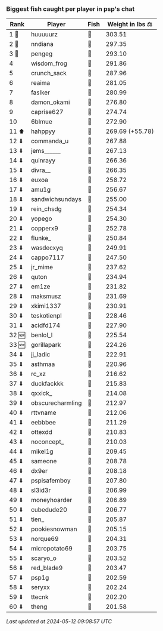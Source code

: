 ### Biggest fish caught per player in psp's chat
| Rank | Player | Fish | Weight in lbs ⚖️ |
|------|--------|-----------|---------|
| 1 🥇  | huuuuurz | 🐳 | 303.51 |
| 2 🥈  | nndiana | 🐳 | 297.35 |
| 3 🥉  | pengeg | 🐳 | 293.10 |
| 4  | wisdom_frog | 🐳 | 291.86 |
| 5  | crunch_sack | 🐳 | 287.96 |
| 6  | reaima | 🐳 | 281.05 |
| 7  | faslker | 🐳 | 280.99 |
| 8  | damon_okami | 🐉 | 276.80 |
| 9  | caprise627 | 🐳 | 274.74 |
| 10  | 6blmue | 🐳 | 272.90 |
| 11 ⬆ | hahppyy | 🐉 | 269.69 (+55.78) |
| 12 ⬇ | commanda_u | 🐉 | 267.88 |
| 13 ⬇ | jems______ | 🐳 | 267.13 |
| 14 ⬇ | quinrayy | 🦕 | 266.36 |
| 15 ⬇ | divra__ | 🐍 | 266.35 |
| 16 ⬇ | euxoa | 🦑 | 258.72 |
| 17 ⬇ | amu1g | 🦕 | 256.67 |
| 18 ⬇ | sandwichsundays | 🦕 | 255.00 |
| 19 ⬇ | rein_chsdg | 🐳 | 254.34 |
| 20 ⬇ | yopego | 🐢 | 254.30 |
| 21 ⬇ | copperx9 | 🦕 | 252.78 |
| 22 ⬇ | flunke_ | 🐳 | 250.84 |
| 23 ⬇ | wasdecxyq | 🐳 | 249.91 |
| 24 ⬇ | cappo7117 | 🐉 | 247.50 |
| 25 ⬇ | jr_mime | 🦕 | 237.62 |
| 26 ⬇ | quton | 🐳 | 234.94 |
| 27 ⬇ | em1ze | 🦕 | 231.82 |
| 28 ⬇ | maksmusz | 🦕 | 231.69 |
| 29 ⬇ | xkimi1337 | 🦕 | 230.91 |
| 30 ⬇ | teskotienpl | 🐳 | 228.46 |
| 31 ⬇ | acidfd174 | 🐍 | 227.90 |
| 32 🆕 | benlol_l | 🐉 | 225.54 |
| 33 🆕 | gorillapark | 🦕 | 224.26 |
| 34 ⬇ | jj_ladic | 🐳 | 222.91 |
| 35 ⬇ | asthmaa | 🐉 | 220.96 |
| 36 ⬇ | rc_xz | 🐳 | 216.62 |
| 37 ⬇ | duckfackkk | 🐳 | 215.83 |
| 38 ⬇ | qxxick_ | 🐉 | 214.08 |
| 39 ⬇ | obscurecharmling | 🦈 | 212.97 |
| 40 ⬇ | rttvname | 🐳 | 212.06 |
| 41 ⬇ | eebbbee | 🦕 | 211.29 |
| 42 ⬇ | ottexdd | 🐉 | 210.83 |
| 43 ⬇ | noconcept_ | 🐉 | 210.03 |
| 44 ⬇ | mikel1g | 🐳 | 209.45 |
| 45 ⬇ | sameone | 🐳 | 208.78 |
| 46 ⬇ | dx9er | 🐉 | 208.18 |
| 47 ⬇ | pspisafemboy | 🐳 | 207.80 |
| 48 ⬇ | sl3id3r | 🐳 | 206.99 |
| 49 ⬇ | moneyhoarder | 🦈 | 206.89 |
| 50 ⬇ | cubedude20 | 🐉 | 206.77 |
| 51 ⬇ | tien_ | 🐳 | 205.87 |
| 52 ⬇ | pookiesnowman | 🐳 | 205.15 |
| 53 ⬇ | norque69 | 🦈 | 204.31 |
| 54 ⬇ | micropotato69 | 🦈 | 203.75 |
| 55 ⬇ | scaryo_o | 🦕 | 203.52 |
| 56 ⬇ | red_blade9 | 🦈 | 203.47 |
| 57 ⬇ | psp1g | 🦈 | 202.59 |
| 58 ⬇ | seryxx | 🐉 | 202.24 |
| 59 ⬇ | ttecnk | 🐉 | 202.20 |
| 60 ⬇ | theng | 🐳 | 201.58 |

_Last updated at 2024-05-12 09:08:57 UTC_